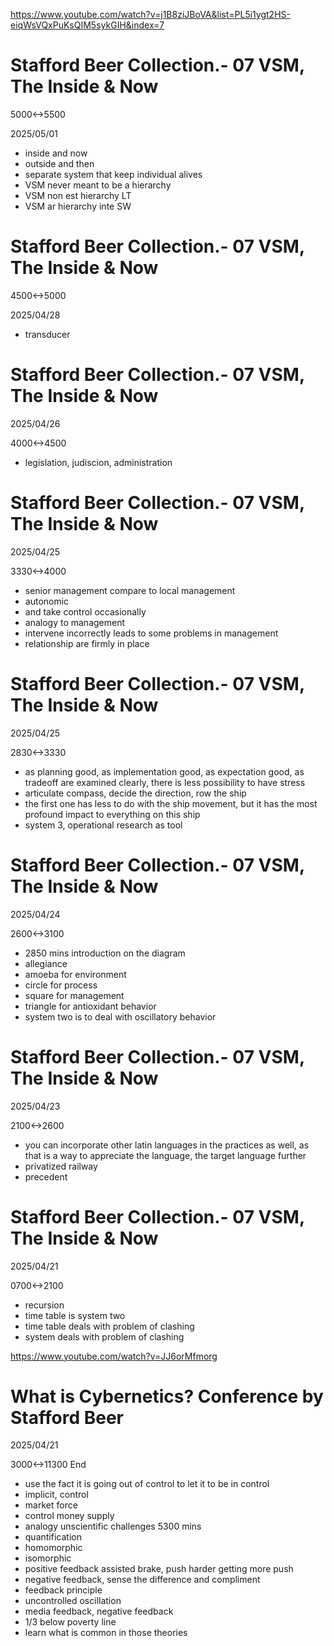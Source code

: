 https://www.youtube.com/watch?v=j1B8ziJBoVA&list=PL5i1ygt2HS-eiqWsVQxPuKsQIM5sykGIH&index=7

# Stafford Beer Collection.- 07 VSM, The Inside & Now

5000<->5500

2025/05/01

- inside and now
- outside and then
- separate system that keep individual alives
- VSM never meant to be a hierarchy
- VSM non est hierarchy LT
- VSM ar hierarchy inte SW

# Stafford Beer Collection.- 07 VSM, The Inside & Now

4500<->5000

2025/04/28

- transducer

# Stafford Beer Collection.- 07 VSM, The Inside & Now

2025/04/26

4000<->4500

- legislation, judiscion, administration

# Stafford Beer Collection.- 07 VSM, The Inside & Now

2025/04/25

3330<->4000

- senior management compare to local management
- autonomic
- and take control occasionally
- analogy to management
- intervene incorrectly leads to some problems in management
- relationship are firmly in place

# Stafford Beer Collection.- 07 VSM, The Inside & Now

2025/04/25

2830<->3330

- as planning good, as implementation good, as expectation good, as tradeoff are examined clearly, there is less possibility to have stress
- articulate compass, decide the direction, row the ship
- the first one has less to do with the ship movement, but it has the most profound impact to everything on this ship
- system 3, operational research as tool

# Stafford Beer Collection.- 07 VSM, The Inside & Now

2025/04/24

2600<->3100

- 2850 mins introduction on the diagram
- allegiance
- amoeba for environment
- circle for process
- square for management
- triangle for antioxidant behavior
- system two is to deal with oscillatory behavior

# Stafford Beer Collection.- 07 VSM, The Inside & Now

2025/04/23

2100<->2600

- you can incorporate other latin languages in the practices as well, as that is a way to appreciate the language, the target language further
- privatized railway
- precedent

# Stafford Beer Collection.- 07 VSM, The Inside & Now

2025/04/21

0700<->2100

- recursion
- time table is system two
- time table deals with problem of clashing
- system deals with problem of clashing

https://www.youtube.com/watch?v=JJ6orMfmorg

# What is Cybernetics? Conference by Stafford Beer

2025/04/21

3000<->11300 End

- use the fact it is going out of control to let it to be in control
- implicit, control
- market force
- control money supply
- analogy unscientific challenges 5300 mins
- quantification
- homomorphic
- isomorphic
- positive feedback assisted brake, push harder getting more push
- negative feedback, sense the difference and compliment
- feedback principle
- uncontrolled oscillation
- media feedback, negative feedback
- 1/3 below poverty line
- learn what is common in those theories
